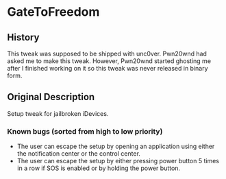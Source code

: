 # GateToFreedom

## History

This tweak was supposed to be shipped with unc0ver. Pwn20wnd had asked me to make this tweak. However, Pwn20wnd started ghosting me after I finished working on it so this tweak was never released in binary form.

## Original Description

Setup tweak for jailbroken iDevices.

### Known bugs (sorted from high to low priority)

- The user can escape the setup by opening an application using either the notification center or the control center.
- The user can escape the setup by either pressing power button 5 times in a row if SOS is enabled or by holding the power button.

